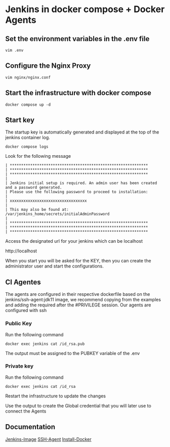 # Jenkins in docker compose + Docker Agents

## Set the environment variables in the .env file
```code
vim .env
```
## Configure the Nginx Proxy
```code 
vim nginx/nginx.conf
```

## Start the infrastructure with docker compose
```code 
docker compose up -d
```

## Start key

The startup key is automatically generated and displayed at the top of the jenkins container log.

```code 
docker compose logs
```
Look for the following message
```code
| *************************************************************
| *************************************************************
| *************************************************************
| 
| Jenkins initial setup is required. An admin user has been created and a password generated.
| Please use the following password to proceed to installation:
| 
| xxxxxxxxxxxxxxxxxxxxxxxxxxxxxxxxxx
| 
| This may also be found at: /var/jenkins_home/secrets/initialAdminPassword
| 
| *************************************************************
| *************************************************************
| *************************************************************
```
Access the designated url for your jenkins which can be localhost

http://localhost

When you start you will be asked for the KEY, then you can create the administrator user and start the configurations.

## CI Agentes

The agents are configured in their respective dockerfile based on the jenkins/ssh-agent:jdk11 image, we recommend copying from the examples and adding the required after the #PRIVILEGE session.
Our agents are configured with ssh

### Public Key
Run the following command
```code 
docker exec jenkins cat /id_rsa.pub
```      

The output must be assigned to the PUBKEY variable of the .env

### Private key
Run the following command
```code 
docker exec jenkins cat /id_rsa
```

Restart the infrastructure to update the changes

Use the output to create the Global credential that you will later use to connect the Agents

## Documentation

[Jenkins-Image](https://hub.docker.com/r/jenkins/jenkins)
[SSH-Agent](https://hub.docker.com/r/jenkins/ssh-agent)
[Install-Docker](https://docs.docker.com/engine/install)
